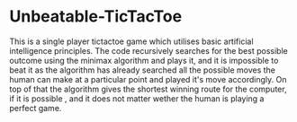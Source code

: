 # Unbeatable-TicTacToe
This is a single player tictactoe game which utilises basic artificial intelligence principles.
The code recursively searches for the best possible outcome using the minimax algorithm and plays it, and it is impossible
to beat it as the algorithm has already searched all the possible moves the human can make at a particular point and played it's
move accordingly.
On top of that the algorithm gives the shortest winning route for the computer, if it is possible , and it does not matter wether 
the human is playing a perfect game.
